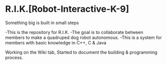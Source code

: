 # R.I.K.[Robot-Interactive-K-9]
Something big is built in small steps

-This is the repository for R.I.K.
-The goal is to collaborate between members to make a quadruped dog robot autonomous. 
-This is a system for members with basic knowledge in C++, C & Java 

Working on the Wiki tab, Started to document the building & programming process.
